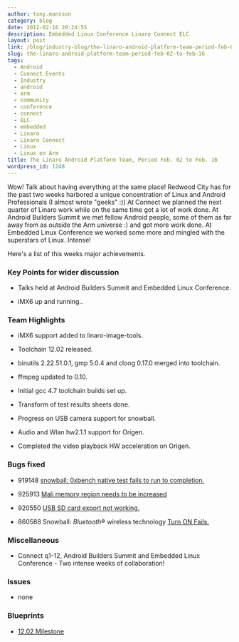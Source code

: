 ```yaml
---
author: tony.mansson
category: blog
date: 2012-02-16 20:24:55
description: Embedded Linux Conference Linaro Connect ELC
layout: post
link: /blog/industry-blog/the-linaro-android-platform-team-period-feb-02-to-feb-16/
slug: the-linaro-android-platform-team-period-feb-02-to-feb-16
tags:
  - Android
  - Connect Events
  - Industry
  - android
  - arm
  - community
  - conference
  - connect
  - ELC
  - embedded
  - Linaro
  - Linaro Connect
  - Linux
  - Linux on Arm
title: The Linaro Android Platform Team, Period Feb. 02 to Feb. 16
wordpress_id: 1248
---
```


Wow! Talk about having everything at the same place! Redwood City has for the past two weeks harbored a unique concentration of Linux and Android Professionals (I almost wrote "geeks" :)) At Connect we planned the next quarter of Linaro work while on the same time got a lot of work done. At Android Builders Summit we met fellow Android people, some of them as far away from as outside the Arm universe :) and got more work done. At Embedded Linux Conference we worked some more and mingled with the superstars of Linux. Intense!

Here's a list of this weeks major achievements.

### Key Points for wider discussion

- Talks held at Android Builders Summit and Embedded Linux Conference.

- iMX6 up and running..

### Team Highlights

- iMX6 support added to linaro-image-tools.

- Toolchain 12.02 released.

- binutils 2.22.51.0.1, gmp 5.0.4 and cloog 0.17.0 merged into toolchain.

- ffmpeg updated to 0.10.

- Initial gcc 4.7 toolchain builds set up.

- Transform of test results sheets done.

- Progress on USB camera support for snowball.

- Audio and Wlan hw2.1.1 support for Origen.

- Completed the video playback HW acceleration on Origen.

### Bugs fixed

- 919148 [snowball: 0xbench native test fails to run to completion.](https://bugs.launchpad.net/linaro-android/+bug/919148)

- 925913 [Mali memory region needs to be increased](https://bugs.launchpad.net/linaro-android/+bug/925913)

- 920550 [USB SD card export not working.](https://bugs.launchpad.net/linaro-android/+bug/920550)

- 860588 Snowball: *Bluetooth*® wireless technology [ Turn ON Fails.](https://bugs.launchpad.net/linaro-android/+bug/860588)

### Miscellaneous

- Connect q1-12, Android Builders Summit and Embedded Linux Conference - Two intense weeks of collaboration!

### Issues

- none

### Blueprints

- [12.02 Milestone](https://launchpad.net/linaro-android/+milestone/12.02)
